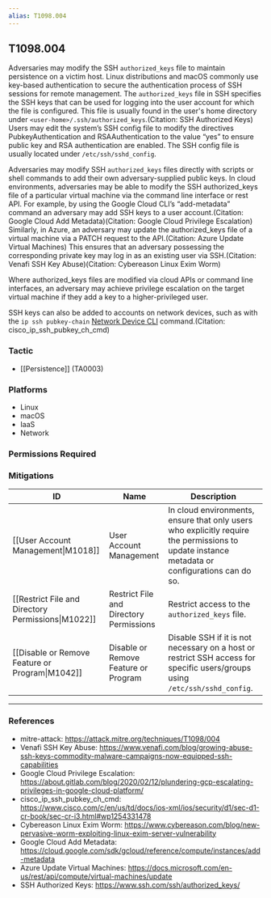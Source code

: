 ```yaml
---
alias: T1098.004
---
```


## T1098.004

Adversaries may modify the SSH <code>authorized_keys</code> file to maintain persistence on a victim host. Linux distributions and macOS commonly use key-based authentication to secure the authentication process of SSH sessions for remote management. The <code>authorized_keys</code> file in SSH specifies the SSH keys that can be used for logging into the user account for which the file is configured. This file is usually found in the user's home directory under <code>&lt;user-home&gt;/.ssh/authorized_keys</code>.(Citation: SSH Authorized Keys) Users may edit the system’s SSH config file to modify the directives PubkeyAuthentication and RSAAuthentication to the value “yes” to ensure public key and RSA authentication are enabled. The SSH config file is usually located under <code>/etc/ssh/sshd_config</code>.

Adversaries may modify SSH <code>authorized_keys</code> files directly with scripts or shell commands to add their own adversary-supplied public keys. In cloud environments, adversaries may be able to modify the SSH authorized_keys file of a particular virtual machine via the command line interface or rest API. For example, by using the Google Cloud CLI’s “add-metadata” command an adversary may add SSH keys to a user account.(Citation: Google Cloud Add Metadata)(Citation: Google Cloud Privilege Escalation) Similarly, in Azure, an adversary may update the authorized_keys file of a virtual machine via a PATCH request to the API.(Citation: Azure Update Virtual Machines) This ensures that an adversary possessing the corresponding private key may log in as an existing user via SSH.(Citation: Venafi SSH Key Abuse)(Citation: Cybereason Linux Exim Worm) 

Where authorized_keys files are modified via cloud APIs or command line interfaces, an adversary may achieve privilege escalation on the target virtual machine if they add a key to a higher-privileged user. 

SSH keys can also be added to accounts on network devices, such as with the `ip ssh pubkey-chain` [Network Device CLI](https://attack.mitre.org/techniques/T1059/008) command.(Citation: cisco_ip_ssh_pubkey_ch_cmd)


### Tactic
- [[Persistence]] (TA0003)

### Platforms
- Linux
- macOS
- IaaS
- Network

### Permissions Required

### Mitigations

| ID | Name | Description |
| --- | --- | --- |
| [[User Account Management\|M1018]] | User Account Management | In cloud environments, ensure that only users who explicitly require the permissions to update instance metadata or configurations can do so. |
| [[Restrict File and Directory Permissions\|M1022]] | Restrict File and Directory Permissions | Restrict access to the <code>authorized_keys</code> file. |
| [[Disable or Remove Feature or Program\|M1042]] | Disable or Remove Feature or Program | Disable SSH if it is not necessary on a host or restrict SSH access for specific users/groups using <code>/etc/ssh/sshd_config</code>. |


---
### References

- mitre-attack: https://attack.mitre.org/techniques/T1098/004
- Venafi SSH Key Abuse: https://www.venafi.com/blog/growing-abuse-ssh-keys-commodity-malware-campaigns-now-equipped-ssh-capabilities
- Google Cloud Privilege Escalation: https://about.gitlab.com/blog/2020/02/12/plundering-gcp-escalating-privileges-in-google-cloud-platform/
- cisco_ip_ssh_pubkey_ch_cmd: https://www.cisco.com/c/en/us/td/docs/ios-xml/ios/security/d1/sec-d1-cr-book/sec-cr-i3.html#wp1254331478
- Cybereason Linux Exim Worm: https://www.cybereason.com/blog/new-pervasive-worm-exploiting-linux-exim-server-vulnerability
- Google Cloud Add Metadata: https://cloud.google.com/sdk/gcloud/reference/compute/instances/add-metadata
- Azure Update Virtual Machines: https://docs.microsoft.com/en-us/rest/api/compute/virtual-machines/update
- SSH Authorized Keys: https://www.ssh.com/ssh/authorized_keys/
